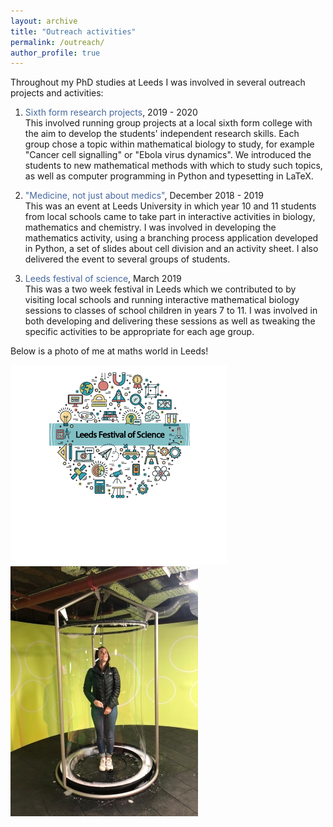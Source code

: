 ```yaml
---
layout: archive
title: "Outreach activities"
permalink: /outreach/
author_profile: true
---
```


Throughout my PhD studies at Leeds I was involved in several outreach projects and activities:

1. <span style="color:#47689e">Sixth form research projects</span>, 2019 - 2020  
This involved running group projects at a local sixth form college with the aim to develop the students' independent research skills. Each group chose a topic within mathematical biology to study, for example "Cancer cell signalling" or "Ebola virus dynamics". We introduced the students to new mathematical methods with which to study such topics, as well as computer programming in Python and typesetting in LaTeX.  

2. <span style="color:#47689e">"Medicine, not just about medics"</span>, December 2018 - 2019  
This was an event at Leeds University in which year 10 and 11 students from local schools came to take part in interactive activities in biology, mathematics and chemistry. I was involved in developing the mathematics activity, using a branching process application developed in Python, a set of slides about cell division and an activity sheet. I also delivered the event to several groups of students.

3. <span style="color:#47689e">Leeds festival of science</span>, March 2019  
This was a two week festival in Leeds which we contributed to by visiting local schools and running interactive mathematical biology sessions to classes of school children in years 7 to 11. I was involved in both developing and delivering these sessions as well as tweaking the specific activities to be appropriate for each age group.  

Below is a photo of me at maths world in Leeds!  

<img src="/images/lfos3.png?raw=true"/>&nbsp;&nbsp;<img src="/images/math_world2.jpg?raw=true"/>
